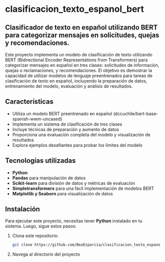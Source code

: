 # clasificacion_texto_espanol_bert
## Clasificador de texto en español utilizando BERT para categorizar mensajes en solicitudes, quejas y recomendaciones.

Este proyecto implementa un modelo de clasificación de texto utilizando BERT (Bidirectional Encoder Representations from Transformers) para categorizar mensajes en español en tres clases: solicitudes de información, quejas o reclamaciones, y recomendaciones. El objetivo es demostrar la capacidad de utilizar modelos de lenguaje preentrenados para tareas de clasificación de texto en español, incluyendo la preparación de datos, entrenamiento del modelo, evaluación y análisis de resultados.

## Características

- Utiliza un modelo BERT preentrenado en español (dccuchile/bert-base-spanish-wwm-uncased)
- Implementa un sistema de clasificación de tres clases
- Incluye técnicas de preparación y aumento de datos
- Proporciona una evaluación completa del modelo y visualización de resultados
- Explora ejemplos desafiantes para probar los límites del modelo

## Tecnologías utilizadas

- **Python**
- **Pandas** para manipulación de datos
- **Scikit-learn** para división de datos y métricas de evaluación
- **Simpletransformers** para una fácil implementación de modelos BERT
- **Matplotlib y Seaborn** para visualización de datos

## Instalación

Para ejecutar este proyecto, necesitas tener **Python** instalado en tu sistema. Luego, sigue estos pasos:

1. Clona este repositorio:
   ```bash
   git clone https://github.com/BeaEsparcia/clasificacion_texto_espanol_bert.git

2. Navega al directorio del proyecto
